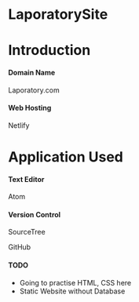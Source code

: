 # LaporatorySite

# Introduction

#### Domain Name
Laporatory.com

#### Web Hosting
Netlify

# Application Used

#### Text Editor
Atom

#### Version Control
SourceTree 

GitHub

#### TODO
* Going to practise HTML, CSS here
* Static Website without Database



